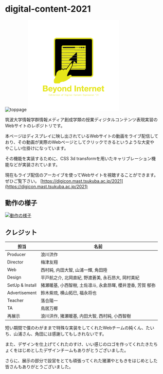 # digital-content-2021

<img src="src/assets/images/toppage-background.png" alt="toppage"/>

<img src="src/assets/images/logo_kimoji.png" alt="logo" width="300"/>

筑波大学情報学群情報メディア創成学類の授業ディジタルコンテンツ表現実習のWebサイトのレポジトリです。

本ページはディスプレイに映し出されているWebサイトの動画をライブ配信しており、その動画が実際のWebページとしてクリックできるというような大変ややこしい仕掛けになっています。

その機能を実装するために、CSS 3d transformを用いたキャリブレーション機能などが実装されています。

現在もライブ配信のアーカイブを使ってWebサイトを視聴することができます。ぜひご覧下さい。
[https://digicon.mast.tsukuba.ac.jp/2021](https://digicon.mast.tsukuba.ac.jp/2021)

## 動作の様子

[![動作の様子](src/assets/images/toppage-background.png)](https://www.youtube.com/watch?v=rKiyHR8BGEs)

## クレジット

| 担当  | 名前                                  | 
|-----|-------------------------------------|
| Producer | 浪川洪作                                |
| Director | 梅津友翔                                |
| Web | 西村純, 内田大智, 山浦一輝, 角田陸                |
| Design | 平戸航之介, 北岡直紀, 野渡蒼美, 永石昂大, 岡村美紀       |
| SetUp & Install | 猪瀬暖基, 小西智樹, 土佐凛斗, 永倉昂暉, 櫻井澄香, 芳賀 郁弥 | 
| Advertisement | 鈴木紫琉, 横山拓巳, 福永将也                    |
| Teacher | 落合陽一                                |
| TA | 鳥居万椰                                | 
| 再展示 | 浪川洪作, 猪瀬暖基, 内田大智, 西村純, 小西智樹         |

短い期間で僕のわがままで特殊な実装をしてくれたWebチームの純くん、たいち、山浦さん、角田には感謝してもしきれないです。

また、デザインを仕上げてくれたのすけ、いい感じのロゴを作ってくれたきたちょくをはじめとしたデザインチームもありがとうございました。

さらに、展示の部分で設営をとても頑張ってくれた猪瀬やともきをはじめとした皆さんもありがとうございました。

